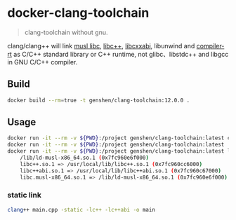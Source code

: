 # docker-clang-toolchain
> clang-toolchain without gnu.

clang/clang++ will link [musl libc](https://www.musl-libc.org), [libc++](http://libcxx.llvm.org),
[libcxxabi](https://libcxxabi.llvm.org), libunwind and [compiler-rt](http://compiler-rt.llvm.org) 
as C/C++ standard library or C++ runtime,
not glibc、libstdc++ and libgcc in GNU C/C++ compiler.

## Build
```bash
docker build --rm=true -t genshen/clang-toolchain:12.0.0 .
```

## Usage
```bash
docker run -it --rm -v ${PWD}:/project genshen/clang-toolchain:latest clang++ main.cpp -o a.out # compile
docker run -it --rm -v ${PWD}:/project genshen/clang-toolchain:latest ./a.out # run
docker run -it --rm -v ${PWD}:/project genshen/clang-toolchain:latest ldd ./a.out # show shared libs
	/lib/ld-musl-x86_64.so.1 (0x7fc960e6f000)
	libc++.so.1 => /usr/local/lib/libc++.so.1 (0x7fc960cc6000)
	libc++abi.so.1 => /usr/local/lib/libc++abi.so.1 (0x7fc960c67000)
	libc.musl-x86_64.so.1 => /lib/ld-musl-x86_64.so.1 (0x7fc960e6f000)
```

### static link
```bash
clang++ main.cpp -static -lc++ -lc++abi -o main
```
